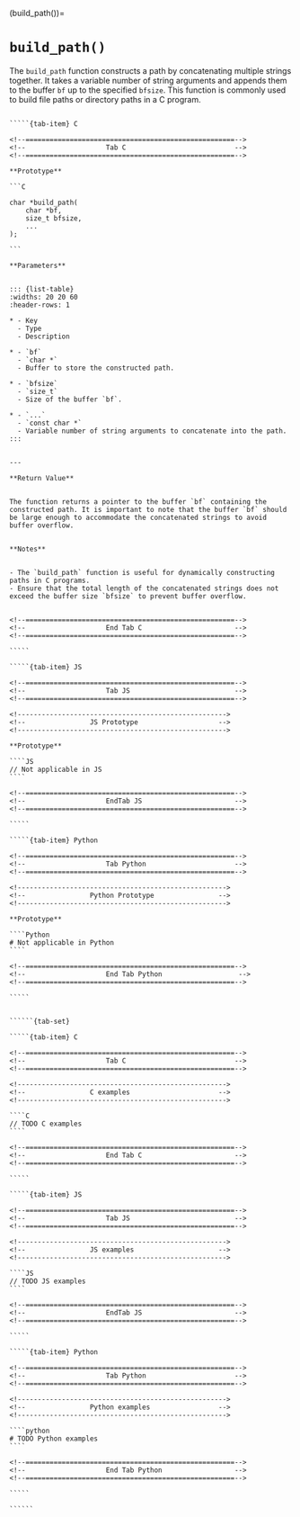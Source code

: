 <!-- ============================================================== -->
(build_path())=
# `build_path()`
<!-- ============================================================== -->


The `build_path` function constructs a path by concatenating multiple strings together. It takes a variable number of string arguments and appends them to the buffer `bf` up to the specified `bfsize`. This function is commonly used to build file paths or directory paths in a C program.


<!------------------------------------------------------------>
<!--                    Prototypes                          -->
<!------------------------------------------------------------>

``````{tab-set}

`````{tab-item} C

<!--====================================================-->
<!--                    Tab C                           -->
<!--====================================================-->

**Prototype**

```C

char *build_path(
    char *bf,
    size_t bfsize,
    ...
);

```

**Parameters**


::: {list-table}
:widths: 20 20 60
:header-rows: 1

* - Key
  - Type
  - Description

* - `bf`
  - `char *`
  - Buffer to store the constructed path.
  
* - `bfsize`
  - `size_t`
  - Size of the buffer `bf`.
  
* - `...`
  - `const char *`
  - Variable number of string arguments to concatenate into the path.
:::


---

**Return Value**


The function returns a pointer to the buffer `bf` containing the constructed path. It is important to note that the buffer `bf` should be large enough to accommodate the concatenated strings to avoid buffer overflow.


**Notes**


- The `build_path` function is useful for dynamically constructing paths in C programs.
- Ensure that the total length of the concatenated strings does not exceed the buffer size `bfsize` to prevent buffer overflow.


<!--====================================================-->
<!--                    End Tab C                       -->
<!--====================================================-->

`````

`````{tab-item} JS

<!--====================================================-->
<!--                    Tab JS                          -->
<!--====================================================-->

<!---------------------------------------------------->
<!--                JS Prototype                    -->
<!---------------------------------------------------->

**Prototype**

````JS
// Not applicable in JS
````

<!--====================================================-->
<!--                    EndTab JS                       -->
<!--====================================================-->

`````

`````{tab-item} Python

<!--====================================================-->
<!--                    Tab Python                      -->
<!--====================================================-->

<!---------------------------------------------------->
<!--                Python Prototype                -->
<!---------------------------------------------------->

**Prototype**

````Python
# Not applicable in Python
````

<!--====================================================-->
<!--                    End Tab Python                   -->
<!--====================================================-->

`````

``````

<!------------------------------------------------------------>
<!--                    Examples                            -->
<!------------------------------------------------------------>

```````{dropdown} Examples

``````{tab-set}

`````{tab-item} C

<!--====================================================-->
<!--                    Tab C                           -->
<!--====================================================-->

<!---------------------------------------------------->
<!--                C examples                      -->
<!---------------------------------------------------->

````C
// TODO C examples
````

<!--====================================================-->
<!--                    End Tab C                       -->
<!--====================================================-->

`````

`````{tab-item} JS

<!--====================================================-->
<!--                    Tab JS                          -->
<!--====================================================-->

<!---------------------------------------------------->
<!--                JS examples                     -->
<!---------------------------------------------------->

````JS
// TODO JS examples
````

<!--====================================================-->
<!--                    EndTab JS                       -->
<!--====================================================-->

`````

`````{tab-item} Python

<!--====================================================-->
<!--                    Tab Python                      -->
<!--====================================================-->

<!---------------------------------------------------->
<!--                Python examples                 -->
<!---------------------------------------------------->

````python
# TODO Python examples
````

<!--====================================================-->
<!--                    End Tab Python                  -->
<!--====================================================-->

`````

``````

```````

